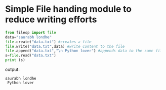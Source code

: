 # Simple File handing module to reduce writing efforts

```python
from fileop import file
data="saurabh londhe"
file.create("data.txt") #creates a file
file.write("data.txt",data) #write content to the file
file.append("data.txt","\n Python lover") #appends data to the same file
s=file.read("data.txt")
print (s)
``` 
output:
``` 
saurabh londhe
 Python lover
 ``` 

